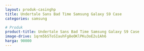 ```yaml
---
layout: produk-casinghp
title: Undertale Sans Bad Time Samsung Galaxy S9 Case
categories: samsung

# Produk
product-title: Undertale Sans Bad Time Samsung Galaxy S9 Case
image-drive: 1qrm5bSToSIauhFg8eOKlPKu3oE2u1Ah6
harga: 90000
---
```

